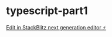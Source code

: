 # typescript-part1

[Edit in StackBlitz next generation editor ⚡️](https://stackblitz.com/~/github.com/netTrek/typescript-part1)